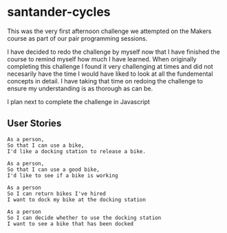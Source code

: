 # santander-cycles

This was the very first afternoon challenge we attempted on the Makers course as part of our pair programming sessions.

I have decided to redo the challenge by myself now that I have finished the course to remind myself how much I have learned. When originally completing this challenge I found it very challenging at times and did not necesarily have the time I would have liked to look at all the fundemental concepts in detail. I have taking that time on redoing the challenge to ensure my understanding is as thorough as can be.

I plan next to complete the challenge in Javascript 

## User Stories

```
As a person,
So that I can use a bike,
I'd like a docking station to release a bike.
```

```
As a person,
So that I can use a good bike,
I'd like to see if a bike is working
```

```
As a person
So I can return bikes I've hired
I want to dock my bike at the docking station
```

```
As a person
So I can decide whether to use the docking station
I want to see a bike that has been docked
```